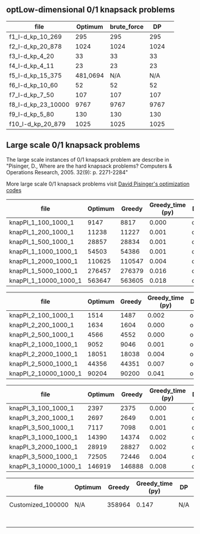 ## optLow-dimensional 0/1 knapsack problems

| file               | Optimum  | brute_force | DP   |      |
| ------------------ | -------- | ----------- | ---- | ---- |
| f1_l-d_kp_10_269   | 295      | 295         | 295  |      |
| f2_l-d_kp_20_878   | 1024     | 1024        | 1024 |      |
| f3_l-d_kp_4_20     | 33       | 33          | 33   |      |
| f4_l-d_kp_4_11     | 23       | 23          | 23   |      |
| f5_l-d_kp_15_375   | 481,0694 | N/A         | N/A  |      |
| f6_l-d_kp_10_60    | 52       | 52          | 52   |      |
| f7_l-d_kp_7_50     | 107      | 107         | 107  |      |
| f8_l-d_kp_23_10000 | 9767     | 9767        | 9767 |      |
| f9_l-d_kp_5_80     | 130      | 130         | 130  |      |
| f10_l-d_kp_20_879  | 1025     | 1025        | 1025 |      |



## Large scale 0/1 knapsack problems

The large scale instances of 0/1 knapsack problem are describe in "Pisinger, D., Where are the hard knapsack problems? Computers & Operations Research, 2005. 32(9): p. 2271-2284"

More large scale 0/1 knapsack problems visit [David Pisinger's optimization codes](http://www.diku.dk/~pisinger/codes.html)

| file                  | Optimum | Greedy | Greedy_time (py) | DP   | DP_time (py) |
| --------------------- | ------- | ------ | ---------------- | ---- | ------------ |
| knapPI_1_100_1000_1   | 9147    | 8817   | 0.000            | opt  | 0.021        |
| knapPI_1_200_1000_1   | 11238   | 11227  | 0.001            | opt  | 0.041        |
| knapPI_1_500_1000_1   | 28857   | 28834  | 0.001            | opt  | 0.329        |
| knapPI_1_1000_1000_1  | 54503   | 54386  | 0.001            | opt  | 1.433        |
| knapPI_1_2000_1000_1  | 110625  | 110547 | 0.004            | opt  | 5.923        |
| knapPI_1_5000_1000_1  | 276457  | 276379 | 0.016            | opt  | 37.996       |
| knapPI_1_10000_1000_1 | 563647  | 563605 | 0.018            | opt  | 154.860      |

| file                  | Optimum | Greedy | Greedy_time (py) | DP   | DP_time (py) |
| --------------------- | ------- | ------ | ---------------- | ---- | ------------ |
| knapPI_2_100_1000_1   | 1514    | 1487   | 0.002            | opt  | 0.021        |
| knapPI_2_200_1000_1   | 1634    | 1604   | 0.000            | opt  | 0.050        |
| knapPI_2_500_1000_1   | 4566    | 4552   | 0.000            | opt  | 0.337        |
| knapPI_2_1000_1000_1  | 9052    | 9046   | 0.001            | opt  | 1.439        |
| knapPI_2_2000_1000_1  | 18051   | 18038  | 0.004            | opt  | 5.875        |
| knapPI_2_5000_1000_1  | 44356   | 44351  | 0.007            | opt  | 37.990       |
| knapPI_2_10000_1000_1 | 90204   | 90200  | 0.041            | opt  | 157.242      |

| file                  | Optimum | Greedy | Greedy_time (py) | DP   | DP_time (py) |
| --------------------- | ------- | ------ | ---------------- | ---- | ------------ |
| knapPI_3_100_1000_1   | 2397    | 2375   | 0.000            | opt  | 0.021        |
| knapPI_3_200_1000_1   | 2697    | 2649   | 0.001            | opt  | 0.041        |
| knapPI_3_500_1000_1   | 7117    | 7098   | 0.001            | opt  | 0.331        |
| knapPI_3_1000_1000_1  | 14390   | 14374  | 0.002            | opt  | 1.418        |
| knapPI_3_2000_1000_1  | 28919   | 28827  | 0.002            | opt  | 5.868        |
| knapPI_3_5000_1000_1  | 72505   | 72446  | 0.004            | opt  | 38.697       |
| knapPI_3_10000_1000_1 | 146919  | 146888 | 0.008            | opt  | 155.175      |

| file              | Optimum | Greedy | Greedy_time (py) | DP   | DP_time (py)    |
| ----------------- | ------- | ------ | ---------------- | ---- | --------------- |
| Customized_100000 | N/A     | 358964 | 0.147            | N/A  | Memory Overflow |
|                   |         |        |                  |      |                 |
|                   |         |        |                  |      |                 |
|                   |         |        |                  |      |                 |
|                   |         |        |                  |      |                 |
|                   |         |        |                  |      |                 |
|                   |         |        |                  |      |                 |
